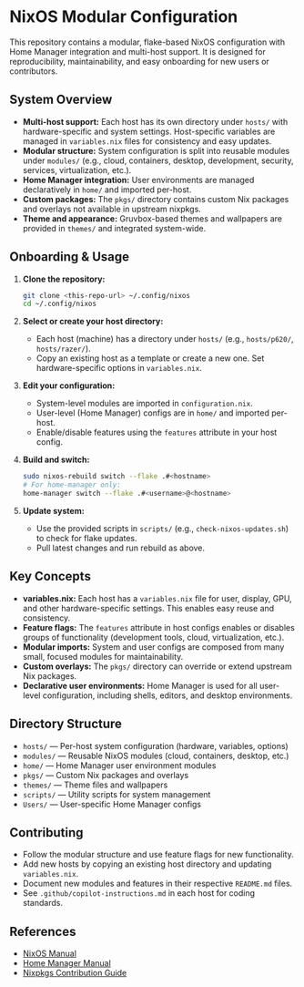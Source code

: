 # NixOS Modular Configuration

This repository contains a modular, flake-based NixOS configuration with Home Manager integration and multi-host support. It is designed for reproducibility, maintainability, and easy onboarding for new users or contributors.

## System Overview

- **Multi-host support:** Each host has its own directory under `hosts/` with hardware-specific and system settings. Host-specific variables are managed in `variables.nix` files for consistency and easy updates.
- **Modular structure:** System configuration is split into reusable modules under `modules/` (e.g., cloud, containers, desktop, development, security, services, virtualization, etc.).
- **Home Manager integration:** User environments are managed declaratively in `home/` and imported per-host.
- **Custom packages:** The `pkgs/` directory contains custom Nix packages and overlays not available in upstream nixpkgs.
- **Theme and appearance:** Gruvbox-based themes and wallpapers are provided in `themes/` and integrated system-wide.

## Onboarding & Usage

1. **Clone the repository:**

   ```sh
   git clone <this-repo-url> ~/.config/nixos
   cd ~/.config/nixos
   ```

2. **Select or create your host directory:**
   - Each host (machine) has a directory under `hosts/` (e.g., `hosts/p620/`, `hosts/razer/`).
   - Copy an existing host as a template or create a new one. Set hardware-specific options in `variables.nix`.
3. **Edit your configuration:**
   - System-level modules are imported in `configuration.nix`.
   - User-level (Home Manager) configs are in `home/` and imported per-host.
   - Enable/disable features using the `features` attribute in your host config.
4. **Build and switch:**

   ```sh
   sudo nixos-rebuild switch --flake .#<hostname>
   # For home-manager only:
   home-manager switch --flake .#<username>@<hostname>
   ```

5. **Update system:**
   - Use the provided scripts in `scripts/` (e.g., `check-nixos-updates.sh`) to check for flake updates.
   - Pull latest changes and run rebuild as above.

## Key Concepts

- **variables.nix:** Each host has a `variables.nix` file for user, display, GPU, and other hardware-specific settings. This enables easy reuse and consistency.
- **Feature flags:** The `features` attribute in host configs enables or disables groups of functionality (development tools, cloud, virtualization, etc.).
- **Modular imports:** System and user configs are composed from many small, focused modules for maintainability.
- **Custom overlays:** The `pkgs/` directory can override or extend upstream Nix packages.
- **Declarative user environments:** Home Manager is used for all user-level configuration, including shells, editors, and desktop environments.

## Directory Structure

- `hosts/` — Per-host system configuration (hardware, variables, options)
- `modules/` — Reusable NixOS modules (cloud, containers, desktop, etc.)
- `home/` — Home Manager user environment modules
- `pkgs/` — Custom Nix packages and overlays
- `themes/` — Theme files and wallpapers
- `scripts/` — Utility scripts for system management
- `Users/` — User-specific Home Manager configs

## Contributing

- Follow the modular structure and use feature flags for new functionality.
- Add new hosts by copying an existing host directory and updating `variables.nix`.
- Document new modules and features in their respective `README.md` files.
- See `.github/copilot-instructions.md` in each host for coding standards.

## References

- [NixOS Manual](https://nixos.org/manual/nixos/stable/)
- [Home Manager Manual](https://nix-community.github.io/home-manager/)
- [Nixpkgs Contribution Guide](https://github.com/NixOS/nixpkgs/blob/master/CONTRIBUTING.md)

